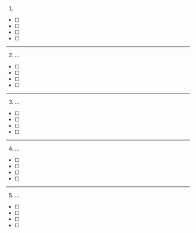 1.

- [ ]
- [ ]
- [ ]
- [ ]

---

2. ...

- [ ]
- [ ]
- [ ]
- [ ]

---

3. ...

- [ ]
- [ ]
- [ ]
- [ ]

---

4. ...

- [ ]
- [ ]
- [ ]
- [ ]

---

5. ...

- [ ]
- [ ]
- [ ]
- [ ]
